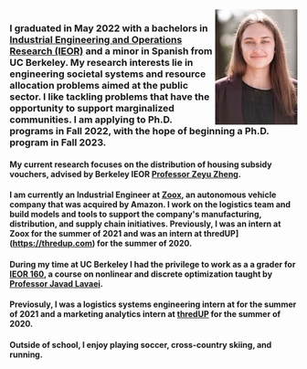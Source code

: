 <img align="right" src="/assets/photo.jpeg">

### I graduated in May 2022 with a bachelors in [Industrial Engineering and Operations Research (IEOR)](https://ieor.berkeley.edu) and a minor in Spanish from UC Berkeley. My research interests lie in engineering societal systems and resource allocation problems aimed at the public sector. I like tackling problems that have the opportunity to support marginalized communities. I am applying to Ph.D. programs in Fall 2022, with the hope of beginning a Ph.D. program in Fall 2023.

#### My current research focuses on the distribution of housing subsidy vouchers, advised by Berkeley IEOR [Professor Zeyu Zheng](https://zheng.ieor.berkeley.edu/).

#### I am currently an Industrial Engineer at [Zoox](https://zoox.com), an autonomous vehicle company that was acquired by Amazon. I work on the logistics team and build models and tools to support the company's manufacturing, distribution, and supply chain initiatives. Previously, I was an intern at Zoox for the summer of 2021 and was an intern at thredUP](https://thredup.com) for the summer of 2020.

#### During my time at UC Berkeley I had the privilege to work as a a grader for [IEOR 160](https://lavaei.ieor.berkeley.edu/Course_IEOR160_Spring_2022.html), a course on nonlinear and discrete optimization taught by [Professor Javad Lavaei](https://lavaei.ieor.berkeley.edu/index.html). 

#### Previosuly, I was a logistics systems engineering intern at  for the summer of 2021 and a marketing analytics intern at [thredUP](https://thredup.com) for the summer of 2020.

#### Outside of school, I enjoy playing soccer, cross-country skiing, and running. 

